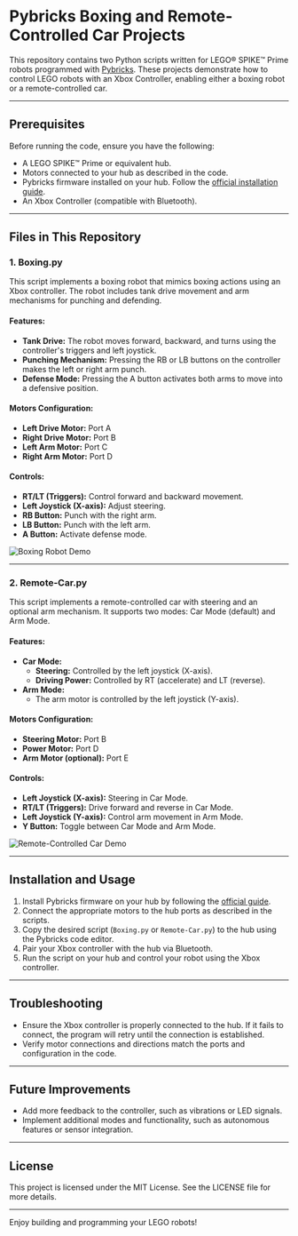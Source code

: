 # Pybricks Boxing and Remote-Controlled Car Projects

This repository contains two Python scripts written for LEGO® SPIKE™ Prime robots programmed with [Pybricks](https://pybricks.com/). These projects demonstrate how to control LEGO robots with an Xbox Controller, enabling either a boxing robot or a remote-controlled car.

---

## Prerequisites

Before running the code, ensure you have the following:

- A LEGO SPIKE™ Prime or equivalent hub.
- Motors connected to your hub as described in the code.
- Pybricks firmware installed on your hub. Follow the [official installation guide](https://pybricks.com/learn/getting-started/install-pybricks/).
- An Xbox Controller (compatible with Bluetooth).

---

## Files in This Repository

### 1. Boxing.py

This script implements a boxing robot that mimics boxing actions using an Xbox controller. The robot includes tank drive movement and arm mechanisms for punching and defending.

#### Features:
- **Tank Drive:** The robot moves forward, backward, and turns using the controller's triggers and left joystick.
- **Punching Mechanism:** Pressing the RB or LB buttons on the controller makes the left or right arm punch.
- **Defense Mode:** Pressing the A button activates both arms to move into a defensive position.

#### Motors Configuration:
- **Left Drive Motor:** Port A
- **Right Drive Motor:** Port B
- **Left Arm Motor:** Port C
- **Right Arm Motor:** Port D

#### Controls:
- **RT/LT (Triggers):** Control forward and backward movement.
- **Left Joystick (X-axis):** Adjust steering.
- **RB Button:** Punch with the right arm.
- **LB Button:** Punch with the left arm.
- **A Button:** Activate defense mode.

![Boxing Robot Demo](https://placeholder.com/boxing_robot.gif)

---

### 2. Remote-Car.py

This script implements a remote-controlled car with steering and an optional arm mechanism. It supports two modes: Car Mode (default) and Arm Mode.

#### Features:
- **Car Mode:**
  - **Steering:** Controlled by the left joystick (X-axis).
  - **Driving Power:** Controlled by RT (accelerate) and LT (reverse).
- **Arm Mode:**
  - The arm motor is controlled by the left joystick (Y-axis).

#### Motors Configuration:
- **Steering Motor:** Port B
- **Power Motor:** Port D
- **Arm Motor (optional):** Port E

#### Controls:
- **Left Joystick (X-axis):** Steering in Car Mode.
- **RT/LT (Triggers):** Drive forward and reverse in Car Mode.
- **Left Joystick (Y-axis):** Control arm movement in Arm Mode.
- **Y Button:** Toggle between Car Mode and Arm Mode.

![Remote-Controlled Car Demo](https://placeholder.com/remote_car.gif)

---

## Installation and Usage

1. Install Pybricks firmware on your hub by following the [official guide](https://pybricks.com/learn/getting-started/install-pybricks/).
2. Connect the appropriate motors to the hub ports as described in the scripts.
3. Copy the desired script (`Boxing.py` or `Remote-Car.py`) to the hub using the Pybricks code editor.
4. Pair your Xbox controller with the hub via Bluetooth.
5. Run the script on your hub and control your robot using the Xbox controller.

---

## Troubleshooting

- Ensure the Xbox controller is properly connected to the hub. If it fails to connect, the program will retry until the connection is established.
- Verify motor connections and directions match the ports and configuration in the code.

---

## Future Improvements

- Add more feedback to the controller, such as vibrations or LED signals.
- Implement additional modes and functionality, such as autonomous features or sensor integration.

---

## License

This project is licensed under the MIT License. See the LICENSE file for more details.

---

Enjoy building and programming your LEGO robots!
